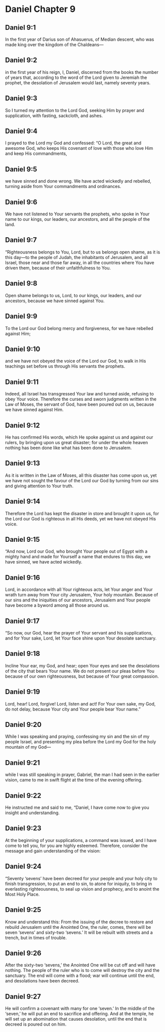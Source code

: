 # Daniel Chapter 9

## Daniel 9:1
In the first year of Darius son of Ahasuerus, of Median descent, who was made king over the kingdom of the Chaldeans—

## Daniel 9:2
in the first year of his reign, I, Daniel, discerned from the books the number of years that, according to the word of the Lord given to Jeremiah the prophet, the desolation of Jerusalem would last, namely seventy years.

## Daniel 9:3
So I turned my attention to the Lord God, seeking Him by prayer and supplication, with fasting, sackcloth, and ashes.

## Daniel 9:4
I prayed to the Lord my God and confessed: “O Lord, the great and awesome God, who keeps His covenant of love with those who love Him and keep His commandments,

## Daniel 9:5
we have sinned and done wrong. We have acted wickedly and rebelled, turning aside from Your commandments and ordinances.

## Daniel 9:6
We have not listened to Your servants the prophets, who spoke in Your name to our kings, our leaders, our ancestors, and all the people of the land.

## Daniel 9:7
“Righteousness belongs to You, Lord, but to us belongs open shame, as it is this day—to the people of Judah, the inhabitants of Jerusalem, and all Israel, those near and those far away, in all the countries where You have driven them, because of their unfaithfulness to You.

## Daniel 9:8
Open shame belongs to us, Lord, to our kings, our leaders, and our ancestors, because we have sinned against You.

## Daniel 9:9
To the Lord our God belong mercy and forgiveness, for we have rebelled against Him;

## Daniel 9:10
and we have not obeyed the voice of the Lord our God, to walk in His teachings set before us through His servants the prophets.

## Daniel 9:11
Indeed, all Israel has transgressed Your law and turned aside, refusing to obey Your voice. Therefore the curses and sworn judgments written in the Law of Moses, the servant of God, have been poured out on us, because we have sinned against Him.

## Daniel 9:12
He has confirmed His words, which He spoke against us and against our rulers, by bringing upon us great disaster; for under the whole heaven nothing has been done like what has been done to Jerusalem.

## Daniel 9:13
As it is written in the Law of Moses, all this disaster has come upon us, yet we have not sought the favour of the Lord our God by turning from our sins and giving attention to Your truth.

## Daniel 9:14
Therefore the Lord has kept the disaster in store and brought it upon us, for the Lord our God is righteous in all His deeds, yet we have not obeyed His voice.

## Daniel 9:15
“And now, Lord our God, who brought Your people out of Egypt with a mighty hand and made for Yourself a name that endures to this day, we have sinned, we have acted wickedly.

## Daniel 9:16
Lord, in accordance with all Your righteous acts, let Your anger and Your wrath turn away from Your city Jerusalem, Your holy mountain. Because of our sins and the iniquities of our ancestors, Jerusalem and Your people have become a byword among all those around us.

## Daniel 9:17
“So now, our God, hear the prayer of Your servant and his supplications, and for Your sake, Lord, let Your face shine upon Your desolate sanctuary.

## Daniel 9:18
Incline Your ear, my God, and hear; open Your eyes and see the desolations of the city that bears Your name. We do not present our pleas before You because of our own righteousness, but because of Your great compassion.

## Daniel 9:19
Lord, hear! Lord, forgive! Lord, listen and act! For Your own sake, my God, do not delay, because Your city and Your people bear Your name.”

## Daniel 9:20
While I was speaking and praying, confessing my sin and the sin of my people Israel, and presenting my plea before the Lord my God for the holy mountain of my God—

## Daniel 9:21
while I was still speaking in prayer, Gabriel, the man I had seen in the earlier vision, came to me in swift flight at the time of the evening offering.

## Daniel 9:22
He instructed me and said to me, “Daniel, I have come now to give you insight and understanding.

## Daniel 9:23
At the beginning of your supplications, a command was issued, and I have come to tell you, for you are highly esteemed. Therefore, consider the message and gain understanding of the vision:

## Daniel 9:24
“Seventy ‘sevens’ have been decreed for your people and your holy city to finish transgression, to put an end to sin, to atone for iniquity, to bring in everlasting righteousness, to seal up vision and prophecy, and to anoint the Most Holy Place.

## Daniel 9:25
Know and understand this: From the issuing of the decree to restore and rebuild Jerusalem until the Anointed One, the ruler, comes, there will be seven ‘sevens’ and sixty-two ‘sevens.’ It will be rebuilt with streets and a trench, but in times of trouble.

## Daniel 9:26
After the sixty-two ‘sevens,’ the Anointed One will be cut off and will have nothing. The people of the ruler who is to come will destroy the city and the sanctuary. The end will come with a flood; war will continue until the end, and desolations have been decreed.

## Daniel 9:27
He will confirm a covenant with many for one ‘seven.’ In the middle of the ‘seven,’ he will put an end to sacrifice and offering. And at the temple, he will set up an abomination that causes desolation, until the end that is decreed is poured out on him.
